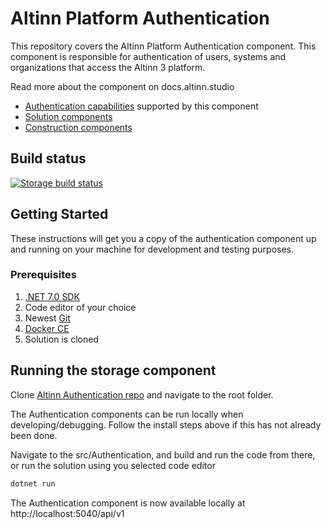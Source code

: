 # Altinn Platform Authentication

This repository covers the Altinn Platform Authentication component. This component is responsible for authentication of users, systems and organizations that access the Altinn 3 platform. 

Read more about the component on docs.altinn.studio

- [Authentication capabilities](https://docs.altinn.studio/technology/architecture/capabilities/runtime/security/authentication/) supported by this component
- [Solution components](https://docs.altinn.studio/technology/architecture/components/application/solution/altinn-platform/authentication/)
- [Construction components](https://docs.altinn.studio/technology/architecture/components/application/construction/altinn-platform/authentication/)


## Build status
[![Storage build status](https://dev.azure.com/brreg/altinn-studio/_apis/build/status/altinn-platform/authentication-master?label=platform/authentication)](https://dev.azure.com/brreg/altinn-studio/_build/latest?definitionId=41)


## Getting Started

These instructions will get you a copy of the authentication component up and running on your machine for development and testing purposes.

### Prerequisites

1. [.NET 7.0 SDK](https://dotnet.microsoft.com/download/dotnet/7.0)
2. Code editor of your choice
3. Newest [Git](https://git-scm.com/downloads)
4. [Docker CE](https://www.docker.com/get-docker)
5. Solution is cloned


## Running the storage component

Clone [Altinn Authentication repo](https://github.com/Altinn/altinn-authentication) and navigate to the root folder.

The Authentication components can be run locally when developing/debugging. Follow the install steps above if this has not already been done.

Navigate to the src/Authentication, and build and run the code from there, or run the solution using you selected code editor

```cmd
dotnet run
```

The Authentication component is now available locally at http://localhost:5040/api/v1
